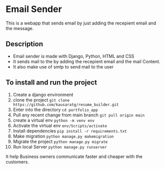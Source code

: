 
# Email Sender
This is a webapp that sends email by just adding the recepient email and the message.
## Description
* Email sender is made with Django, Python, HTML and CSS
* It sends mail to the by adding the recepient email and the mail Content.
* It also make use of smtp to send mail to the user
## To install and run the project
1. Create a django environment 
2. clone the project             ```git clone https://github.com/kausaratg/resume_builder.git``` 
3.  Enter into the directory         ```cd portfolio_app```
4.  Pull any recent change from main branch     ```git pull origin main```
5.  create a virtual env   ```python -m venv env```
6. Activate the virtual env   ```env/Scripts/activate```
7. Install dependencies  ```pip install -r requirements.txt```
8. Make migration    ```python manage.py makemigration```
9. Migrate the project   ```python manage.py migrate```
10. Run local Server  ```python manage.py runserver```

It help Business owners communicate faster and cheaper with the customers. 
